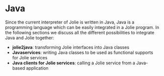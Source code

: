 # Java
Since the current interpreter of Jolie is written in Java, Java is a programming language which can be easily integrated in a Jolie program.
In the following sections we discuss all the different possibilities to integrate Java and Jolie together:
* **jolie2java**: transforming Jolie interfaces into Java classes
* **Javaservices**: writing Java classes to be used as functional supports for Jolie services
* **Java clients for Jolie services**: calling a Jolie service from a Java-based application
